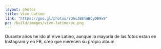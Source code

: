 ```yaml
---
layout: photos
title: Vive Latino
link: "https://goo.gl/photos/YQGuJBBhWBCyDB9w9"
pc: /build/images/vive-latino-pc.png
---
```


Durante años he ido al Vive Latino, aunque la mayoría de las fotos estan en Instagram y en FB, creo que merecen su propio album.

